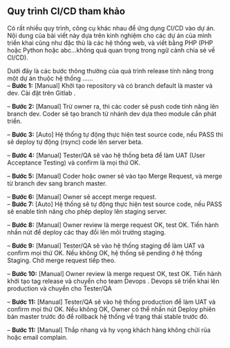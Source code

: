 
## Quy trình CI/CD tham khảo

Có rất nhiều quy trình, công cụ khác nhau để ứng dụng CI/CD vào dự án. Nội dung của bài viết này dựa trên kinh nghiệm cho các dự án của mình triển khai cũng như đặc thù là các hệ thống web, và viết bằng PHP (PHP hoặc Python hoặc abc…không quá quan trọng trong ngữ cảnh chia sẻ về CI/CD).

Dưới đây là các bước thông thường của quá trình release tính năng trong một dự án thuộc hệ thống ......  
– **Bước 1:** [Manual] Khởi tạo repository và có branch default là master và dev. Cài đặt trên Gitlab .  

– **Bước 2:** [Manual] Trừ owner ra, thì các coder sẽ push code tính năng lên branch dev. Coder sẽ tạo branch từ nhánh dev dựa theo module cần phát triển. 

– **Bước 3:** [Auto] Hệ thống tự động thực hiện test source code, nếu PASS thì sẽ deploy tự động (rsync) code lên server beta.  

– **Bước 4:** [Manual] Tester/QA sẽ vào hệ thống beta để làm UAT (User Acceptance Testing) và confirm là mọi thứ OK.  

– **Bước 5:** [Manual] Coder hoặc owner sẽ vào tạo Merge Request, và merge từ branch dev sang branch master.  

– **Bước 6:** [Manual] Owner sẽ accept merge request.  
– **Bước 7:** [Auto] Hệ thống sẽ tự động thực hiện test source code, nếu PASS sẽ enable tính năng cho phép deploy lên staging server.  

– **Bước 8:** [Manual] Owner review là merge request OK, test OK. Tiến hành nhấn nút để deploy các thay đổi lên môi trường staging.  

– **Bước 9:** [Manual] Tester/QA sẽ vào hệ thống staging để làm UAT và confirm mọi thứ OK. Nếu không OK, hệ thống sẽ pending ở hệ thống Staging. Chờ merge request tiếp theo.

– **Bước 10:** [Manual] Owner review là merge request OK, test OK. Tiến hành khởi tạo tag release và chuyển cho team Devops . Devops sẽ triển khai lên production và chuyển cho Tester/QA

– **Bước 11:** [Manual] Tester/QA sẽ vào hệ thống production để làm UAT và confirm mọi thứ OK. Nếu không OK, Owner có thể nhấn nút Deploy phiên bản master trước đó để rollback hệ thống về trạng thái stable trước đó.

– **Bước 11:** [Manual] Thắp nhang và hy vọng khách hàng không chửi rủa hoặc email complain.

